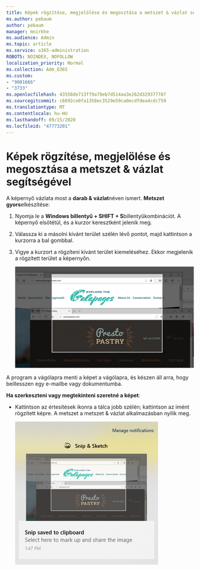 ```yaml
---
title: Képek rögzítése, megjelölése és megosztása a metszet & vázlat segítségével
ms.author: pebaum
author: pebaum
manager: mnirkhe
ms.audience: Admin
ms.topic: article
ms.service: o365-administration
ROBOTS: NOINDEX, NOFOLLOW
localization_priority: Normal
ms.collection: Adm_O365
ms.custom:
- "9001666"
- "3733"
ms.openlocfilehash: 43558de713ff9a79eb7d514aa3e262d329377787
ms.sourcegitcommit: c6692ce0fa1358ec3529e59ca0ecdfdea4cdc759
ms.translationtype: MT
ms.contentlocale: hu-HU
ms.lasthandoff: 09/15/2020
ms.locfileid: "47773201"
---
```

# <a name="use-snip--sketch-to-capture-mark-up-and-share-images"></a>Képek rögzítése, megjelölése és megosztása a metszet & vázlat segítségével

A képernyő vázlata most a **darab & vázlat**néven ismert. **Metszet gyors**elkészítése:

1. Nyomja le a **Windows billentyű + SHIFT + S**billentyűkombinációt. A képernyő elsötétül, és a kurzor keresztként jelenik meg. 

2. Válassza ki a másolni kívánt terület szélén lévő pontot, majd kattintson a kurzorra a bal gombbal. 

3. Vigye a kurzort a rögzíteni kívánt terület kiemeléséhez. Ekkor megjelenik a rögzített terület a képernyőn.

   ![Kiemelt kijelölés képe](media/snipone.png)

A program a vágólapra menti a képet a vágólapra, és készen áll arra, hogy beillesszen egy e-mailbe vagy dokumentumba. 

**Ha szerkeszteni vagy megtekinteni szeretné a képet**: 

- Kattintson az értesítések ikonra a tálca jobb szélén; kattintson az imént rögzített képre. A metszet a metszet & vázlat alkalmazásban nyílik meg.

   ![kép képe a Képmetsző alkalmazásban](media/sniptwo.png)
